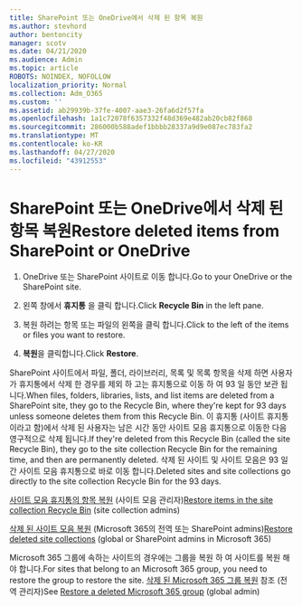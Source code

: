 ```yaml
---
title: SharePoint 또는 OneDrive에서 삭제 된 항목 복원
ms.author: stevhord
author: bentoncity
manager: scotv
ms.date: 04/21/2020
ms.audience: Admin
ms.topic: article
ROBOTS: NOINDEX, NOFOLLOW
localization_priority: Normal
ms.collection: Adm_O365
ms.custom: ''
ms.assetid: ab29939b-37fe-4007-aae3-26fa6d2f57fa
ms.openlocfilehash: 1a1c72078f6357332f48d369e482ab20cb82f868
ms.sourcegitcommit: 286000b588adef1bbbb28337a9d9e087ec783fa2
ms.translationtype: MT
ms.contentlocale: ko-KR
ms.lasthandoff: 04/27/2020
ms.locfileid: "43912553"
---
```

# <a name="restore-deleted-items-from-sharepoint-or-onedrive"></a><span data-ttu-id="0021f-102">SharePoint 또는 OneDrive에서 삭제 된 항목 복원</span><span class="sxs-lookup"><span data-stu-id="0021f-102">Restore deleted items from SharePoint or OneDrive</span></span>

1. <span data-ttu-id="0021f-103">OneDrive 또는 SharePoint 사이트로 이동 합니다.</span><span class="sxs-lookup"><span data-stu-id="0021f-103">Go to your OneDrive or the SharePoint site.</span></span>
    
2. <span data-ttu-id="0021f-104">왼쪽 창에서 **휴지통** 을 클릭 합니다.</span><span class="sxs-lookup"><span data-stu-id="0021f-104">Click **Recycle Bin** in the left pane.</span></span> 
    
3. <span data-ttu-id="0021f-105">복원 하려는 항목 또는 파일의 왼쪽을 클릭 합니다.</span><span class="sxs-lookup"><span data-stu-id="0021f-105">Click to the left of the items or files you want to restore.</span></span>
    
4. <span data-ttu-id="0021f-106">**복원**을 클릭합니다.</span><span class="sxs-lookup"><span data-stu-id="0021f-106">Click **Restore**.</span></span> 
    
<span data-ttu-id="0021f-107">SharePoint 사이트에서 파일, 폴더, 라이브러리, 목록 및 목록 항목을 삭제 하면 사용자가 휴지통에서 삭제 한 경우를 제외 하 고는 휴지통으로 이동 하 여 93 일 동안 보관 됩니다.</span><span class="sxs-lookup"><span data-stu-id="0021f-107">When files, folders, libraries, lists, and list items are deleted from a SharePoint site, they go to the Recycle Bin, where they're kept for 93 days unless someone deletes them from this Recycle Bin.</span></span> <span data-ttu-id="0021f-108">이 휴지통 (사이트 휴지통 이라고 함)에서 삭제 된 사용자는 남은 시간 동안 사이트 모음 휴지통으로 이동한 다음 영구적으로 삭제 됩니다.</span><span class="sxs-lookup"><span data-stu-id="0021f-108">If they're deleted from this Recycle Bin (called the site Recycle Bin), they go to the site collection Recycle Bin for the remaining time, and then are permanently deleted.</span></span> <span data-ttu-id="0021f-109">삭제 된 사이트 및 사이트 모음은 93 일간 사이트 모음 휴지통으로 바로 이동 합니다.</span><span class="sxs-lookup"><span data-stu-id="0021f-109">Deleted sites and site collections go directly to the site collection Recycle Bin for the 93 days.</span></span>
  
<span data-ttu-id="0021f-110">[사이트 모음 휴지통의 항목 복원](https://go.microsoft.com/fwlink/?linkid=867800) (사이트 모음 관리자)</span><span class="sxs-lookup"><span data-stu-id="0021f-110">[Restore items in the site collection Recycle Bin](https://go.microsoft.com/fwlink/?linkid=867800) (site collection admins)</span></span> 
  
<span data-ttu-id="0021f-111">[삭제 된 사이트 모음 복원](https://go.microsoft.com/fwlink/?linkid=867660) (Microsoft 365의 전역 또는 SharePoint admins)</span><span class="sxs-lookup"><span data-stu-id="0021f-111">[Restore deleted site collections](https://go.microsoft.com/fwlink/?linkid=867660) (global or SharePoint admins in Microsoft 365)</span></span> 
  
<span data-ttu-id="0021f-112">Microsoft 365 그룹에 속하는 사이트의 경우에는 그룹을 복원 하 여 사이트를 복원 해야 합니다.</span><span class="sxs-lookup"><span data-stu-id="0021f-112">For sites that belong to an Microsoft 365 group, you need to restore the group to restore the site.</span></span> <span data-ttu-id="0021f-113">[삭제 된 Microsoft 365 그룹 복원](https://go.microsoft.com/fwlink/?linkid=867802) 참조 (전역 관리자)</span><span class="sxs-lookup"><span data-stu-id="0021f-113">See [Restore a deleted Microsoft 365 group](https://go.microsoft.com/fwlink/?linkid=867802) (global admin)</span></span> 
  

